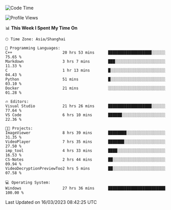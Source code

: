 <!--START_SECTION:waka-->
![Code Time](http://img.shields.io/badge/Code%20Time-777%20hrs%2017%20mins-blue)

![Profile Views](http://img.shields.io/badge/Profile%20Views-0-blue)

📊 **This Week I Spent My Time On** 

```text
🕑︎ Time Zone: Asia/Shanghai

💬 Programming Languages: 
C++                      20 hrs 53 mins      ███████████████████░░░░░░   75.65 % 
Markdown                 3 hrs 7 mins        ███░░░░░░░░░░░░░░░░░░░░░░   11.33 % 
C                        1 hr 13 mins        █░░░░░░░░░░░░░░░░░░░░░░░░   04.43 % 
Python                   51 mins             █░░░░░░░░░░░░░░░░░░░░░░░░   03.10 % 
Docker                   21 mins             ░░░░░░░░░░░░░░░░░░░░░░░░░   01.28 % 

🔥 Editors: 
Visual Studio            21 hrs 26 mins      ███████████████████░░░░░░   77.64 % 
VS Code                  6 hrs 10 mins       ██████░░░░░░░░░░░░░░░░░░░   22.36 % 

🐱‍💻 Projects: 
ImageViewer              8 hrs 39 mins       ████████░░░░░░░░░░░░░░░░░   31.35 % 
VideoPlayer              7 hrs 35 mins       ███████░░░░░░░░░░░░░░░░░░   27.50 % 
imp_tool                 4 hrs 33 mins       ████░░░░░░░░░░░░░░░░░░░░░   16.53 % 
CS-Notes                 2 hrs 44 mins       ██░░░░░░░░░░░░░░░░░░░░░░░   09.94 % 
VideoDecryptionPreviewToo2 hrs 5 mins        ██░░░░░░░░░░░░░░░░░░░░░░░   07.58 % 

💻 Operating System: 
Windows                  27 hrs 36 mins      █████████████████████████   100.00 % 
```


 Last Updated on 16/03/2023 08:42:25 UTC
<!--END_SECTION:waka-->